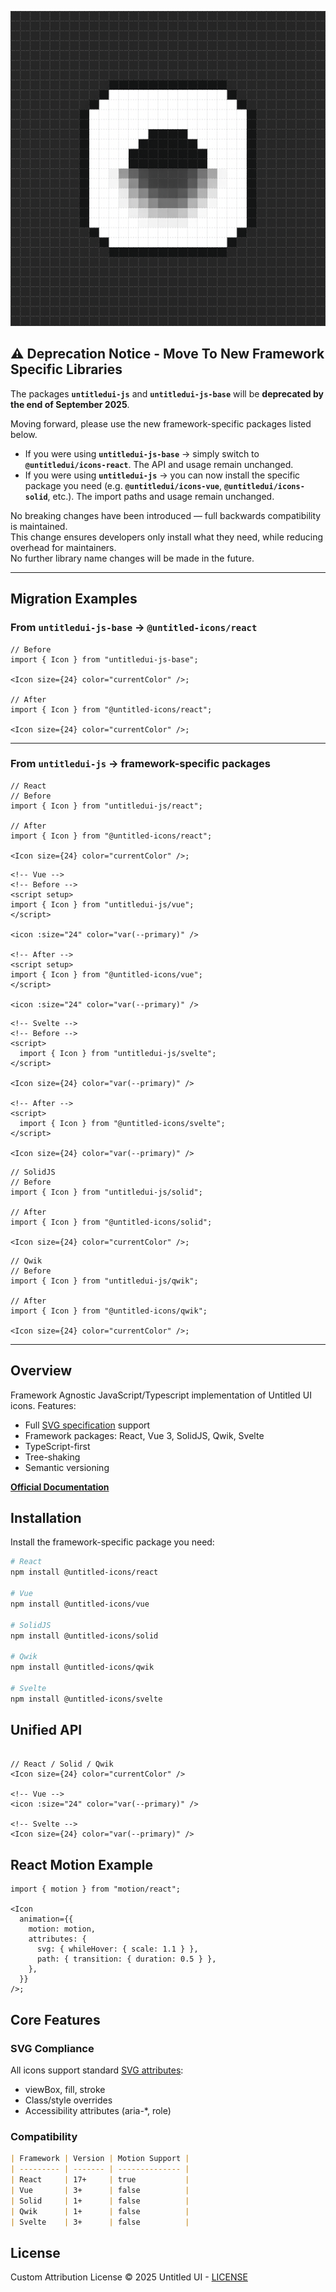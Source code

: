 ![Untitled UI Libraries by Emmanuel C.Alozie](./public/logo.png)

## ⚠️ Deprecation Notice - Move To New Framework Specific Libraries

The packages **`untitledui-js`** and **`untitledui-js-base`** will be **deprecated by the end of September 2025**.

Moving forward, please use the new framework-specific packages listed below.

- If you were using **`untitledui-js-base`** → simply switch to **`@untitledui/icons-react`**. The API and usage remain unchanged.
- If you were using **`untitledui-js`** → you can now install the specific package you need (e.g. **`@untitledui/icons-vue`**, **`@untitledui/icons-solid`**, etc.). The import paths and usage remain unchanged.

No breaking changes have been introduced — full backwards compatibility is maintained.  
This change ensures developers only install what they need, while reducing overhead for maintainers.  
No further library name changes will be made in the future.

---

## Migration Examples

### From `untitledui-js-base` → `@untitled-icons/react`

```tsx
// Before
import { Icon } from "untitledui-js-base";

<Icon size={24} color="currentColor" />;

// After
import { Icon } from "@untitled-icons/react";

<Icon size={24} color="currentColor" />;
```

---

### From `untitledui-js` → framework-specific packages

```tsx
// React
// Before
import { Icon } from "untitledui-js/react";

// After
import { Icon } from "@untitled-icons/react";

<Icon size={24} color="currentColor" />;
```

```vue
<!-- Vue -->
<!-- Before -->
<script setup>
import { Icon } from "untitledui-js/vue";
</script>

<icon :size="24" color="var(--primary)" />

<!-- After -->
<script setup>
import { Icon } from "@untitled-icons/vue";
</script>

<icon :size="24" color="var(--primary)" />
```

```svelte
<!-- Svelte -->
<!-- Before -->
<script>
  import { Icon } from "untitledui-js/svelte";
</script>

<Icon size={24} color="var(--primary)" />

<!-- After -->
<script>
  import { Icon } from "@untitled-icons/svelte";
</script>

<Icon size={24} color="var(--primary)" />
```

```tsx
// SolidJS
// Before
import { Icon } from "untitledui-js/solid";

// After
import { Icon } from "@untitled-icons/solid";

<Icon size={24} color="currentColor" />;
```

```tsx
// Qwik
// Before
import { Icon } from "untitledui-js/qwik";

// After
import { Icon } from "@untitled-icons/qwik";

<Icon size={24} color="currentColor" />;
```

---

## Overview

Framework Agnostic JavaScript/Typescript implementation of Untitled UI icons. Features:

- Full [SVG specification](https://developer.mozilla.org/en-US/docs/Web/SVG/Attribute) support
- Framework packages: React, Vue 3, SolidJS, Qwik, Svelte
- TypeScript-first
- Tree-shaking
- Semantic versioning

**[Official Documentation](http://untitledui.publicsource.space)**

## Installation

Install the framework-specific package you need:

```bash
# React
npm install @untitled-icons/react

# Vue
npm install @untitled-icons/vue

# SolidJS
npm install @untitled-icons/solid

# Qwik
npm install @untitled-icons/qwik

# Svelte
npm install @untitled-icons/svelte
```

## Unified API

```tsx

// React / Solid / Qwik
<Icon size={24} color="currentColor" />

<!-- Vue -->
<icon :size="24" color="var(--primary)" />

<!-- Svelte -->
<Icon size={24} color="var(--primary)" />

```

## React Motion Example

```tsx
import { motion } from "motion/react";

<Icon
  animation={{
    motion: motion,
    attributes: {
      svg: { whileHover: { scale: 1.1 } },
      path: { transition: { duration: 0.5 } },
    },
  }}
/>;
```

## Core Features

### SVG Compliance

All icons support standard [SVG attributes](https://developer.mozilla.org/en-US/docs/Web/SVG/Attribute?utm_source=chatgpt.com):

- viewBox, fill, stroke
- Class/style overrides
- Accessibility attributes (aria-\*, role)

### Compatibility

```markdown
| Framework | Version | Motion Support |
| --------- | ------- | -------------- |
| React     | 17+     | true           |
| Vue       | 3+      | false          |
| Solid     | 1+      | false          |
| Qwik      | 1+      | false          |
| Svelte    | 3+      | false          |
```

## License

Custom Attribution License © 2025 Untitled UI - [LICENSE](./LICENSE.MD)
